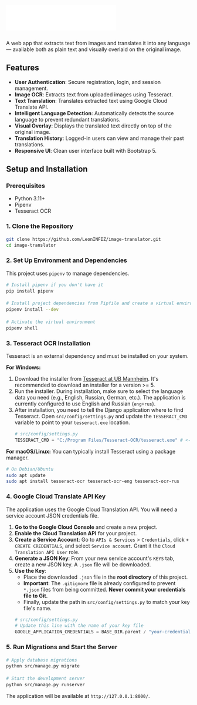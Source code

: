 # <img src="static/logo/ImageTranslator_logo_wide_white.svg" width="300" alt="Image Translator Logo">

A web app that extracts text from images and translates it into any language — available both as plain text and visually overlaid on the original image.

## Features

-   **User Authentication**: Secure registration, login, and session management.
-   **Image OCR**: Extracts text from uploaded images using Tesseract.
-   **Text Translation**: Translates extracted text using Google Cloud Translate API.
-   **Intelligent Language Detection**: Automatically detects the source language to prevent redundant translations.
-   **Visual Overlay**: Displays the translated text directly on top of the original image.
-   **Translation History**: Logged-in users can view and manage their past translations.
-   **Responsive UI**: Clean user interface built with Bootstrap 5.

## Setup and Installation

### Prerequisites

-   Python 3.11+
-   Pipenv
-   Tesseract OCR

### 1. Clone the Repository

```bash
git clone https://github.com/LeonINFIZ/image-translator.git
cd image-translator
```

### 2. Set Up Environment and Dependencies

This project uses `pipenv` to manage dependencies.

```bash
# Install pipenv if you don't have it
pip install pipenv

# Install project dependencies from Pipfile and create a virtual environment
pipenv install --dev

# Activate the virtual environment
pipenv shell
```

### 3. Tesseract OCR Installation

Tesseract is an external dependency and must be installed on your system.

**For Windows:**
1.  Download the installer from [Tesseract at UB Mannheim](https://github.com/UB-Mannheim/tesseract/wiki). It's recommended to download an installer for a version >= 5.
2.  Run the installer. During installation, make sure to select the language data you need (e.g., English, Russian, German, etc.). The application is currently configured to use English and Russian (`eng+rus`).
3.  After installation, you need to tell the Django application where to find Tesseract. Open `src/config/settings.py` and update the `TESSERACT_CMD` variable to point to your `tesseract.exe` location.
    ```python
    # src/config/settings.py
    TESSERACT_CMD = "C:/Program Files/Tesseract-OCR/tesseract.exe" # <-- Update this path
    ```

**For macOS/Linux:**
You can typically install Tesseract using a package manager.
```bash
# On Debian/Ubuntu
sudo apt update
sudo apt install tesseract-ocr tesseract-ocr-eng tesseract-ocr-rus
```

### 4. Google Cloud Translate API Key

The application uses the Google Cloud Translation API. You will need a service account JSON credentials file.

1.  **Go to the Google Cloud Console** and create a new project.
2.  **Enable the Cloud Translation API** for your project.
3.  **Create a Service Account**: Go to `APIs & Services` > `Credentials`, click `+ CREATE CREDENTIALS`, and select `Service account`. Grant it the `Cloud Translation API User` role.
4.  **Generate a JSON Key**: From your new service account's `KEYS` tab, create a new JSON key. A `.json` file will be downloaded.
5.  **Use the Key**:
    -   Place the downloaded `.json` file in the **root directory** of this project.
    -   **Important**: The `.gitignore` file is already configured to prevent `*.json` files from being committed. **Never commit your credentials file to Git.**
    -   Finally, update the path in `src/config/settings.py` to match your key file's name.
    ```python
    # src/config/settings.py
    # Update this line with the name of your key file
    GOOGLE_APPLICATION_CREDENTIALS = BASE_DIR.parent / "your-credentials-file-name.json"
    ```

### 5. Run Migrations and Start the Server

```bash
# Apply database migrations
python src/manage.py migrate

# Start the development server
python src/manage.py runserver
```

The application will be available at `http://127.0.0.1:8000/`.
